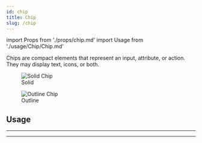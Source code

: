 ```yaml
---
id: chip
title: Chip
slug: /chip
---
```


import Props from './props/chip.md'
import Usage from './usage/Chip/Chip.md'

Chips are compact elements that represent an input, attribute, or action. They may
display text, icons, or both.

<div className="component-preview component-preview--grid component-preview--grid-3">
  <figure>
    <img src="/img/chip/chip--solid.jpg" alt="Solid Chip" />
    <figcaption>Solid</figcaption>
  </figure>
  <figure>
  <img src="/img/chip/chip--outline.jpg" alt="Outline Chip" />
    <figcaption>Outline</figcaption>
  </figure>
</div>

## Usage

<Usage />

---

<Props />

---
